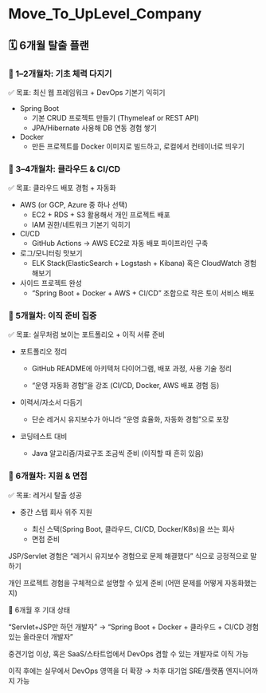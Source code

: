 # Move_To_UpLevel_Company

## 🗓 6개월 탈출 플랜

### 📌 1–2개월차: 기초 체력 다지기
✅ 목표: 최신 웹 프레임워크 + DevOps 기본기 익히기
- Spring Boot
  - 기본 CRUD 프로젝트 만들기 (Thymeleaf or REST API)
  - JPA/Hibernate 사용해 DB 연동 경험 쌓기
- Docker
  - 만든 프로젝트를 Docker 이미지로 빌드하고, 로컬에서 컨테이너로 띄우기
### 📌 3–4개월차: 클라우드 & CI/CD

✅ 목표: 클라우드 배포 경험 + 자동화
- AWS (or GCP, Azure 중 하나 선택)
  - EC2 + RDS + S3 활용해서 개인 프로젝트 배포
  - IAM 권한/네트워크 기본기 익히기
- CI/CD
  - GitHub Actions → AWS EC2로 자동 배포 파이프라인 구축
-  로그/모니터링 맛보기
   - ELK Stack(ElasticSearch + Logstash + Kibana) 혹은 CloudWatch 경험해보기
- 사이드 프로젝트 완성
  -  “Spring Boot + Docker + AWS + CI/CD” 조합으로 작은 토이 서비스 배포

### 📌 5개월차: 이직 준비 집중

✅ 목표: 실무처럼 보이는 포트폴리오 + 이직 서류 준비

- 포트폴리오 정리

    - GitHub README에 아키텍처 다이어그램, 배포 과정, 사용 기술 정리

    - “운영 자동화 경험”을 강조 (CI/CD, Docker, AWS 배포 경험 등)

- 이력서/자소서 다듬기

    - 단순 레거시 유지보수가 아니라 “운영 효율화, 자동화 경험”으로 포장

- 코딩테스트 대비

    - Java 알고리즘/자료구조 조금씩 준비 (이직할 때 흔히 있음)

### 📌 6개월차: 지원 & 면접

✅ 목표: 레거시 탈출 성공

- 중간 스텝 회사 위주 지원

    - 최신 스택(Spring Boot, 클라우드, CI/CD, Docker/K8s)을 쓰는 회사
    - 면접 준비

JSP/Servlet 경험은 “레거시 유지보수 경험으로 문제 해결했다” 식으로 긍정적으로 말하기

개인 프로젝트 경험을 구체적으로 설명할 수 있게 준비 (어떤 문제를 어떻게 자동화했는지)

🎯 6개월 후 기대 상태

“Servlet+JSP만 하던 개발자” →
“Spring Boot + Docker + 클라우드 + CI/CD 경험 있는 올라운더 개발자”

중견기업 이상, 혹은 SaaS/스타트업에서 DevOps 겸할 수 있는 개발자로 이직 가능

이직 후에는 실무에서 DevOps 영역을 더 확장 → 차후 대기업 SRE/플랫폼 엔지니어까지 가능
